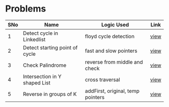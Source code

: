 # Problems

SNo | Name | Logic Used | Link |
----|------|------------|------|
1 | Detect cycle in Linkedlist | floyd cycle detection | [view](detect_cycle_list.cpp)
2 | Detect starting point of cycle | fast and slow pointers | [view](cycle_start.cpp)
3 | Check Palindrome | reverse from middle and check | [view](palindrome_list.cpp)
4 | Intersection in Y shaped List | cross traversal | [view](intersection_Y.cpp)
5 | Reverse in groups of K | addFirst, original, temp pointers | [view](reverse_groups_k.cpp)